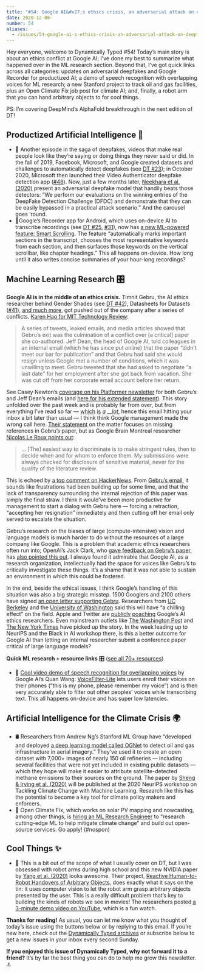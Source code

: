 ```yaml
---
title: "#54: Google AI&#x27;s ethics crisis, an adversarial attack on deepfake detectors, and Stanford&#x27;s OGNet climate project "
date: 2020-12-06
number: 54
aliases:
  - /issues/54-google-ai-s-ethics-crisis-an-adversarial-attack-on-deepfake-detectors-and-stanford-s-ognet-climate-project-295371
---
```


Hey everyone, welcome to Dynamically Typed #54!
Today’s main story is about an ethics conflict at Google AI; I’ve done my best to summarize what happened over in the ML research section.
Beyond that, I’ve got quick links across all categories: updates on adversarial deepfakes and Google Recorder for productized AI; a demo of speech recognition with overlapping voices for ML research; a new Stanford project to track oil and gas facilities, plus an Open Climate Fix job post for climate AI; and, finally, a robot arm that you can hand arbitrary objects to for cool things.

PS: I’m covering DeepMind’s AlphaFold breakthrough in the next edition of DT!

## Productized Artificial Intelligence 🔌

* 🎠 Another episode in the saga of deepfakes, videos that make real people look like they’re saying or doing things they never said or did. In the fall of 2019, Facebook, Microsoft, and Google created datasets and challenges to automatically detect deepfakes (see [DT #23](https://dynamicallytyped.com/issues/23-robotic-raspberry-and-lettuce-pickers-2-5-billion-objects-in-pinterest-lens-and-an-analysis-of-the-ai-reproducibility-crisis-199555?utm_campaign=Dynamically%20Typed&utm_medium=email&utm_source=Revue%20newsletter)); in October 2020, Microsoft then launched their Video Authenticator deepfake detection app ([#48](https://dynamicallytyped.com/issues/23-robotic-raspberry-and-lettuce-pickers-2-5-billion-objects-in-pinterest-lens-and-an-analysis-of-the-ai-reproducibility-crisis-199555?utm_campaign=Dynamically%20Typed&utm_medium=email&utm_source=Revue%20newsletter)). Now, just a few months later, [Neekhara et al. (2020)](https://arxiv.org/abs/2011.09957?utm_campaign=Dynamically%20Typed&utm_medium=email&utm_source=Revue%20newsletter) present an adversarial deepfake model that handily beats those detectors: “We perform our evaluations on the winning entries of the DeepFake Detection Challenge (DFDC) and demonstrate that they can be easily bypassed in a practical attack scenario.” And the carousel goes ‘round.
* 📱Google’s Recorder app for Android, which uses on-device AI to transcribe recordings (see [DT #25](https://dynamicallytyped.com/issues/25-ai-powered-rainforest-monitoring-google-s-pixel-4-and-openai-s-rubik-s-cube-solving-robot-hand-204685?utm_campaign=Dynamically%20Typed&utm_medium=email&utm_source=Revue%20newsletter), [#31](https://dynamicallytyped.com/issues/31-uber-s-generative-teaching-networks-ml-super-resolution-in-pixelmator-pro-and-evolve-energy-219307?utm_campaign=Dynamically%20Typed&utm_medium=email&utm_source=Revue%20newsletter)), now has [a new ML-powered feature: Smart Scrolling](https://ai.googleblog.com/2020/11/navigating-recorder-transcripts-easily.html?utm_campaign=Dynamically%20Typed&utm_medium=email&utm_source=Revue%20newsletter). The feature “automatically marks important sections in the transcript, chooses the most representative keywords from each section, and then surfaces those keywords on the vertical scrollbar, like chapter headings.” This all happens on-device. How long until it also writes concise summaries of your hour-long recordings?

## Machine Learning Research 🎛

**Google AI is in the middle of an ethics crisis.**
Timnit Gebru, the AI ethics researcher behind Gender Shades (see [DT #42](https://dynamicallytyped.com/issues/42-facial-recognition-exodus-openai-s-new-gpt-3-language-model-and-oil-in-the-cloud-254772?utm_campaign=Dynamically%20Typed&utm_medium=email&utm_source=Revue%20newsletter)), Datasheets for Datasets ([#41](https://dynamicallytyped.com/issues/41-black-lives-matter-highlighting-ml-ai-products-research-and-climate-projects-by-black-creators-251381?utm_campaign=Dynamically%20Typed&utm_medium=email&utm_source=Revue%20newsletter)), [and much more](https://twitter.com/math_rachel/status/1334545393057599488?utm_campaign=Dynamically%20Typed&utm_medium=email&utm_source=Revue%20newsletter), got pushed out of the company after a series of conflicts.
[Karen Hao for MIT Technology Review](https://www.technologyreview.com/2020/12/04/1013294/google-ai-ethics-research-paper-forced-out-timnit-gebru/?utm_campaign=Dynamically%20Typed&utm_medium=email&utm_source=Revue%20newsletter):

> A series of tweets, leaked emails, and media articles showed that Gebru’s exit was the culmination of a conflict over [a critical] paper she co-authored.
> Jeff Dean, the head of Google AI, told colleagues in an internal email (which he has since put online) that the paper “didn’t meet our bar for publication” and that Gebru had said she would resign unless Google met a number of conditions, which it was unwilling to meet.
> Gebru tweeted that she had asked to negotiate “a last date” for her employment after she got back from vacation.
> She was cut off from her corporate email account before her return.

See Casey Newton’s [coverage on his Platformer newsletter](https://www.platformer.news/p/the-withering-email-that-got-an-ethical?utm_campaign=Dynamically%20Typed&utm_medium=email&utm_source=Revue%20newsletter) for both Gebru’s and Jeff Dean’s emails (and [here for his extended statement](https://docs.google.com/document/d/1f2kYWDXwhzYnq8ebVtuk9CqQqz7ScqxhSIxeYGrWjK0/edit?usp=sharing&utm_campaign=Dynamically%20Typed&utm_medium=email&utm_source=Revue%20newsletter)).
This story unfolded over the past week and is probably far from over, but from everything I’ve read so far — [which](https://venturebeat.com/2020/12/03/ai-ethics-pioneers-exit-from-google-involved-research-into-risks-and-inequality-in-large-language-models/?utm_campaign=Dynamically%20Typed&utm_medium=email&utm_source=Revue%20newsletter) [is](https://www.technologyreview.com/2020/12/04/1013294/google-ai-ethics-research-paper-forced-out-timnit-gebru/?utm_campaign=Dynamically%20Typed&utm_medium=email&utm_source=Revue%20newsletter) [_a_](https://www.vox.com/recode/2020/12/4/22153786/google-timnit-gebru-ethical-ai-jeff-dean-controversy-fired?utm_campaign=Dynamically%20Typed&utm_medium=email&utm_source=Revue%20newsletter) __[_lot_](https://venturebeat.com/2020/12/03/google-ai-ethics-co-lead-timnit-gebru-says-she-was-fired-over-an-email/?utm_campaign=Dynamically%20Typed&utm_medium=email&utm_source=Revue%20newsletter), hence this email hitting your inbox a bit later than usual — I think think Google management made the wrong call here.
[Their statement](https://docs.google.com/document/d/1f2kYWDXwhzYnq8ebVtuk9CqQqz7ScqxhSIxeYGrWjK0/edit?utm_campaign=Dynamically%20Typed&utm_medium=email&utm_source=Revue%20newsletter) on the matter focuses on missing references in Gebru’s paper, but as Google Brain Montreal researcher [Nicolas Le Roux points out](https://twitter.com/le_roux_nicolas/status/1334601960972906496?utm_campaign=Dynamically%20Typed&utm_medium=email&utm_source=Revue%20newsletter):

> … [The] easiest way to discriminate is to make stringent rules, then to decide when and for whom to enforce them.
> My submissions were always checked for disclosure of sensitive material, never for the quality of the literature review.

This is echoed by [a top comment on HackerNews](https://news.ycombinator.com/item?id=25307167&utm_campaign=Dynamically%20Typed&utm_medium=email&utm_source=Revue%20newsletter).
From [Gebru’s email](https://www.platformer.news/p/the-withering-email-that-got-an-ethical?utm_campaign=Dynamically%20Typed&utm_medium=email&utm_source=Revue%20newsletter), it sounds like frustrations had been building up for some time, and that the lack of transparency surrounding the internal rejection of this paper was simply the final straw.
I think it would’ve been more productive for management to start a dialog with Gebru here — forcing a retraction, “accepting her resignation” immediately and then cutting off her email only served to escalate the situation.

Gebru’s research on the biases of large (compute-intensive) vision and language models is much harder to do without the resources of a large company like Google.
This is a problem that academic ethics researchers often run into; OpenAI’s Jack Clark, who [gave feedback on Gebru’s paper](https://twitter.com/jackclarkSF/status/1335444765224042496?utm_campaign=Dynamically%20Typed&utm_medium=email&utm_source=Revue%20newsletter), has [also pointed this out](https://twitter.com/timnitgebru/status/1335384711837913089?s&utm_campaign=Dynamically%20Typed&utm_medium=email&utm_source=Revue%20newsletter).
I always found it admirable that Google AI, as a research organization, intellectually had the space for voices like Gebru’s to critically investigate these things.
It’s a shame that it was not able to sustain an environment in which this could be fostered.

In the end, beside the ethical issues, I think Google’s handling of this situation was also a big strategic misstep.
1500 Googlers and 2100 others have signed [an open letter supporting Gebru](https://googlewalkout.medium.com/standing-with-dr-timnit-gebru-isupporttimnit-believeblackwomen-6dadc300d382?utm_campaign=Dynamically%20Typed&utm_medium=email&utm_source=Revue%20newsletter).
Researchers from [UC Berkeley](https://www.vox.com/recode/2020/12/4/22153786/google-timnit-gebru-ethical-ai-jeff-dean-controversy-fired?utm_campaign=Dynamically%20Typed&utm_medium=email&utm_source=Revue%20newsletter) and the [University of Washington](https://www.technologyreview.com/2020/12/04/1013294/google-ai-ethics-research-paper-forced-out-timnit-gebru/?utm_campaign=Dynamically%20Typed&utm_medium=email&utm_source=Revue%20newsletter) said this will have “a chilling effect” on the field.
Apple and Twitter are [publicly](https://twitter.com/NovallSwift/status/1334900843921825793?utm_campaign=Dynamically%20Typed&utm_medium=email&utm_source=Revue%20newsletter) [poaching](https://twitter.com/quicola/status/1334343360765718529?s=20&utm_campaign=Dynamically%20Typed&utm_medium=email&utm_source=Revue%20newsletter) Google’s AI ethics researchers.
Even mainstream outlets like [The Washington Post](https://www.washingtonpost.com/technology/2020/12/03/timnit-gebru-google-fired/?utm_campaign=Dynamically%20Typed&utm_medium=email&utm_source=Revue%20newsletter) and [The New York Times](https://www.nytimes.com/2020/12/03/technology/google-researcher-timnit-gebru.html?utm_campaign=Dynamically%20Typed&utm_medium=email&utm_source=Revue%20newsletter) have picked up the story.
In the week leading up to NeurIPS and the Black in AI workshop there, is this a better outcome for Google AI than letting an internal researcher submit a conference paper critical of large language models?

**Quick ML research + resource links** 🎛 ([see all 70+ resources](https://www.notion.so/adab36fecaea4306880898f41dcb9cb3?utm_campaign=Dynamically%20Typed&utm_medium=email&utm_source=Revue%20newsletter&v=cb3a74562c914234ac171931dad6c2e4))

* 📲 [Cool video demo of speech recognition for overlapping voices](https://www.youtube.com/watch?utm_campaign=Dynamically%20Typed&utm_medium=email&utm_source=Revue%20newsletter&v=kOqYEWLuAZQ) by Google AI’s Quan Wang: [VoiceFilter-Lite](https://ai.googleblog.com/2020/11/improving-on-device-speech-recognition.html?utm_campaign=Dynamically%20Typed&utm_medium=email&utm_source=Revue%20newsletter) lets users enroll their voices on their phones (“this is my phone, please remember my voice”) and is then very accurately able to filter out other peoples’ voices while transcribing text. This all happens on-device and has super low latencies.

## Artificial Intelligence for the Climate Crisis 🌍

* 🛢 Researchers from Andrew Ng’s Stanford ML Group have “developed and deployed [a deep learning model called OGNet](https://stanfordmlgroup.github.io/projects/ognet/?utm_campaign=Dynamically%20Typed&utm_medium=email&utm_source=Revue%20newsletter) to detect oil and gas infrastructure in aerial imagery.” They’ve used it to create an open dataset with 7,000+ images of nearly 150 oil refineries — including several facilities that were not yet included in existing public datasets — which they hope will make it easier to attribute satellite-detected methane emissions to their sources on the ground. The paper by [Sheng & Irving et al. (2020)](https://arxiv.org/abs/2011.07227?utm_campaign=Dynamically%20Typed&utm_medium=email&utm_source=Revue%20newsletter) will be published at the 2020 NeurIPS workshop on Tackling Climate Change with Machine Learning. Research like this has the potential to become a key tool for climate policy makers and enforcers.
* 💼 Open Climate Fix, which works on solar PV mapping and nowcasting, among other things, is [hiring an ML Research Engineer](https://twitter.com/jack_kelly/status/1334834043108651009?utm_campaign=Dynamically%20Typed&utm_medium=email&utm_source=Revue%20newsletter) to “research cutting-edge ML to help mitigate climate change” and build out open-source services. Go apply! (#nospon)

## Cool Things ✨

* 🦾 This is a bit out of the scope of what I usually cover on DT, but I was obsessed with robot arms during high school and this new NVIDIA paper by [Yang et al. (2020)](https://arxiv.org/abs/2011.08961?utm_campaign=Dynamically%20Typed&utm_medium=email&utm_source=Revue%20newsletter) looks awesome. Their project, [Reactive Human-to-Robot Handovers of Arbitrary Objects](https://sites.google.com/nvidia.com/handovers-of-arbitrary-objects?utm_campaign=Dynamically%20Typed&utm_medium=email&utm_source=Revue%20newsletter), does exactly what it says on the tin: it uses computer vision to let the robot arm grasp arbitrary objects presented by the user. This is a really difficult problem that’s key to building the kinds of robots we see in movies! The researchers posted [a 3-minute demo video on YouTube](https://youtu.be/YYXqxRY76qY?utm_campaign=Dynamically%20Typed&utm_medium=email&utm_source=Revue%20newsletter), which is a fun watch.

**Thanks for reading!**
As usual, you can let me know what you thought of today’s issue using the buttons below or by replying to this email.
If you’re new here, check out the [Dynamically Typed archives](https://dynamicallytyped.com/?utm_campaign=Dynamically%20Typed&utm_medium=email&utm_source=Revue%20newsletter) or subscribe below to get a new issues in your inbox every second Sunday.

**If you enjoyed this issue of Dynamically Typed, why not forward it to a friend?**
It’s by far the best thing you can do to help me grow this newsletter.
⚓️